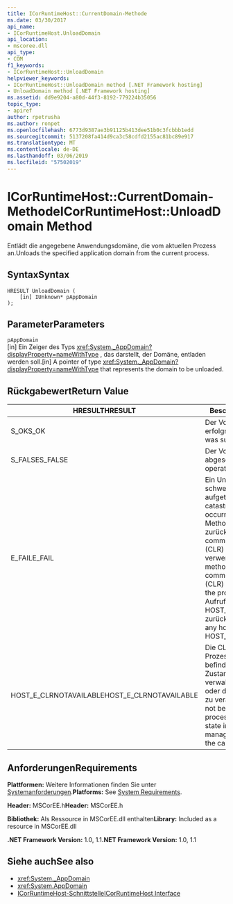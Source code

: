 ```yaml
---
title: ICorRuntimeHost::CurrentDomain-Methode
ms.date: 03/30/2017
api_name:
- ICorRuntimeHost.UnloadDomain
api_location:
- mscoree.dll
api_type:
- COM
f1_keywords:
- ICorRuntimeHost::UnloadDomain
helpviewer_keywords:
- ICorRuntimeHost::UnloadDomain method [.NET Framework hosting]
- UnloadDomain method [.NET Framework hosting]
ms.assetid: dd9e9204-a80d-44f3-8192-779224b35056
topic_type:
- apiref
author: rpetrusha
ms.author: ronpet
ms.openlocfilehash: 6773d9387ae3b91125b413dee51b0c3fcbbb1edd
ms.sourcegitcommit: 5137208fa414d9ca3c58cdfd2155ac81bc89e917
ms.translationtype: MT
ms.contentlocale: de-DE
ms.lasthandoff: 03/06/2019
ms.locfileid: "57502019"
---
```

# <a name="icorruntimehostunloaddomain-method"></a><span data-ttu-id="f61bf-102">ICorRuntimeHost::CurrentDomain-Methode</span><span class="sxs-lookup"><span data-stu-id="f61bf-102">ICorRuntimeHost::UnloadDomain Method</span></span>
<span data-ttu-id="f61bf-103">Entlädt die angegebene Anwendungsdomäne, die vom aktuellen Prozess an.</span><span class="sxs-lookup"><span data-stu-id="f61bf-103">Unloads the specified application domain from the current process.</span></span>  
  
## <a name="syntax"></a><span data-ttu-id="f61bf-104">Syntax</span><span class="sxs-lookup"><span data-stu-id="f61bf-104">Syntax</span></span>  
  
```  
HRESULT UnloadDomain (  
    [in] IUnknown* pAppDomain  
);  
```  
  
## <a name="parameters"></a><span data-ttu-id="f61bf-105">Parameter</span><span class="sxs-lookup"><span data-stu-id="f61bf-105">Parameters</span></span>  
 `pAppDomain`  
 <span data-ttu-id="f61bf-106">[in] Ein Zeiger des Typs <xref:System._AppDomain?displayProperty=nameWithType> , das darstellt, der Domäne, entladen werden soll.</span><span class="sxs-lookup"><span data-stu-id="f61bf-106">[in] A pointer of type <xref:System._AppDomain?displayProperty=nameWithType> that represents the domain to be unloaded.</span></span>  
  
## <a name="return-value"></a><span data-ttu-id="f61bf-107">Rückgabewert</span><span class="sxs-lookup"><span data-stu-id="f61bf-107">Return Value</span></span>  
  
|<span data-ttu-id="f61bf-108">HRESULT</span><span class="sxs-lookup"><span data-stu-id="f61bf-108">HRESULT</span></span>|<span data-ttu-id="f61bf-109">Beschreibung</span><span class="sxs-lookup"><span data-stu-id="f61bf-109">Description</span></span>|  
|-------------|-----------------|  
|<span data-ttu-id="f61bf-110">S_OK</span><span class="sxs-lookup"><span data-stu-id="f61bf-110">S_OK</span></span>|<span data-ttu-id="f61bf-111">Der Vorgang war erfolgreich.</span><span class="sxs-lookup"><span data-stu-id="f61bf-111">The operation was successful.</span></span>|  
|<span data-ttu-id="f61bf-112">S_FALSE</span><span class="sxs-lookup"><span data-stu-id="f61bf-112">S_FALSE</span></span>|<span data-ttu-id="f61bf-113">Der Vorgang konnte nicht abgeschlossen.</span><span class="sxs-lookup"><span data-stu-id="f61bf-113">The operation failed to complete.</span></span>|  
|<span data-ttu-id="f61bf-114">E_FAIL</span><span class="sxs-lookup"><span data-stu-id="f61bf-114">E_FAIL</span></span>|<span data-ttu-id="f61bf-115">Ein Unbekannter, schwerwiegender Fehler ist aufgetreten.</span><span class="sxs-lookup"><span data-stu-id="f61bf-115">An unknown, catastrophic failure occurred.</span></span> <span data-ttu-id="f61bf-116">Wenn eine Methode E_FAIL zurückgegeben wird, ist die common Language Runtime (CLR) nicht mehr im Prozess verwendet werden.</span><span class="sxs-lookup"><span data-stu-id="f61bf-116">If a method returns E_FAIL, the common language runtime (CLR) is no longer usable in the process.</span></span> <span data-ttu-id="f61bf-117">Nachfolgende Aufrufe von hosting-APIs HOST_E_CLRNOTAVAILABLE zurück.</span><span class="sxs-lookup"><span data-stu-id="f61bf-117">Subsequent calls to any hosting APIs return HOST_E_CLRNOTAVAILABLE.</span></span>|  
|<span data-ttu-id="f61bf-118">HOST_E_CLRNOTAVAILABLE</span><span class="sxs-lookup"><span data-stu-id="f61bf-118">HOST_E_CLRNOTAVAILABLE</span></span>|<span data-ttu-id="f61bf-119">Die CLR wurde nicht in einen Prozess geladen und befindet sich in einem Zustand, in dem nicht verwalteten Code ausführen oder den Aufruf erfolgreich zu verarbeiten.</span><span class="sxs-lookup"><span data-stu-id="f61bf-119">The CLR has not been loaded into a process, or the CLR is in a state in which it cannot run managed code or process the call successfully.</span></span>|  
  
## <a name="requirements"></a><span data-ttu-id="f61bf-120">Anforderungen</span><span class="sxs-lookup"><span data-stu-id="f61bf-120">Requirements</span></span>  
 <span data-ttu-id="f61bf-121">**Plattformen:** Weitere Informationen finden Sie unter [Systemanforderungen](../../../../docs/framework/get-started/system-requirements.md).</span><span class="sxs-lookup"><span data-stu-id="f61bf-121">**Platforms:** See [System Requirements](../../../../docs/framework/get-started/system-requirements.md).</span></span>  
  
 <span data-ttu-id="f61bf-122">**Header:** MSCorEE.h</span><span class="sxs-lookup"><span data-stu-id="f61bf-122">**Header:** MSCorEE.h</span></span>  
  
 <span data-ttu-id="f61bf-123">**Bibliothek:** Als Ressource in MSCorEE.dll enthalten</span><span class="sxs-lookup"><span data-stu-id="f61bf-123">**Library:** Included as a resource in MSCorEE.dll</span></span>  
  
 <span data-ttu-id="f61bf-124">**.NET Framework Version:** 1.0, 1.1</span><span class="sxs-lookup"><span data-stu-id="f61bf-124">**.NET Framework Version:** 1.0, 1.1</span></span>  
  
## <a name="see-also"></a><span data-ttu-id="f61bf-125">Siehe auch</span><span class="sxs-lookup"><span data-stu-id="f61bf-125">See also</span></span>
- <xref:System._AppDomain>
- <xref:System.AppDomain>
- [<span data-ttu-id="f61bf-126">ICorRuntimeHost-Schnittstelle</span><span class="sxs-lookup"><span data-stu-id="f61bf-126">ICorRuntimeHost Interface</span></span>](../../../../docs/framework/unmanaged-api/hosting/icorruntimehost-interface.md)
